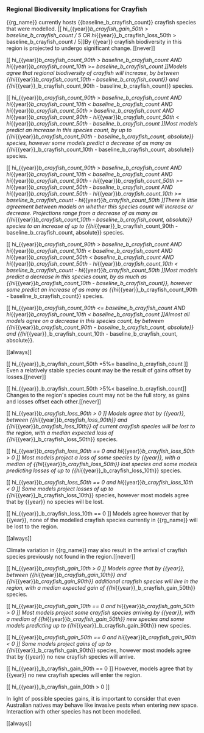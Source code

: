 
### Regional Biodiversity Implications for Crayfish

{{rg_name}} currently hosts {{baseline_b_crayfish_count}} crayfish species that were modelled.  [[ hi_{{year}}_b_crayfish_gain_50th > baseline_b_crayfish_count / 5 OR hi_{{year}}_b_crayfish_loss_50th > baseline_b_crayfish_count / 5]]By {{year}} crayfish biodiversity in this region is projected to undergo significant change. [[never]]

[[  hi_{{year}}_b_crayfish_count_90th > baseline_b_crayfish_count
AND hi_{{year}}_b_crayfish_count_10th >= baseline_b_crayfish_count ]]Models agree that regional biodiversity of crayfish will increase, by between {{hi_{{year}}_b_crayfish_count_10th - baseline_b_crayfish_count}} and {{hi_{{year}}_b_crayfish_count_90th - baseline_b_crayfish_count}} species.

[[  hi_{{year}}_b_crayfish_count_90th > baseline_b_crayfish_count
AND hi_{{year}}_b_crayfish_count_10th < baseline_b_crayfish_count
AND hi_{{year}}_b_crayfish_count_50th > baseline_b_crayfish_count
AND hi_{{year}}_b_crayfish_count_90th - hi_{{year}}_b_crayfish_count_50th < hi_{{year}}_b_crayfish_count_50th - baseline_b_crayfish_count
]]Most models predict an increase in this species count, by up to {{hi_{{year}}_b_crayfish_count_90th - baseline_b_crayfish_count, absolute}} species, however some models predict a decrease of as many as {{hi_{{year}}_b_crayfish_count_10th - baseline_b_crayfish_count, absolute}} species.

[[  hi_{{year}}_b_crayfish_count_90th > baseline_b_crayfish_count
AND hi_{{year}}_b_crayfish_count_10th < baseline_b_crayfish_count
AND hi_{{year}}_b_crayfish_count_90th - hi_{{year}}_b_crayfish_count_50th >= hi_{{year}}_b_crayfish_count_50th - baseline_b_crayfish_count
AND hi_{{year}}_b_crayfish_count_50th - hi_{{year}}_b_crayfish_count_10th >= baseline_b_crayfish_count - hi_{{year}}_b_crayfish_count_50th
]]There is little agreement between models on whether this species count will increase or decrease. Projections range from a decrease of as many as {{hi_{{year}}_b_crayfish_count_10th - baseline_b_crayfish_count, absolute}} species to an increase of up to {{hi_{{year}}_b_crayfish_count_90th - baseline_b_crayfish_count, absolute}} species.

[[  hi_{{year}}_b_crayfish_count_90th > baseline_b_crayfish_count
AND hi_{{year}}_b_crayfish_count_10th < baseline_b_crayfish_count
AND hi_{{year}}_b_crayfish_count_50th < baseline_b_crayfish_count
AND hi_{{year}}_b_crayfish_count_50th - hi_{{year}}_b_crayfish_count_10th < baseline_b_crayfish_count - hi_{{year}}_b_crayfish_count_50th
]]Most models predict a decrease in this species count, by as much as {{hi_{{year}}_b_crayfish_count_10th - baseline_b_crayfish_count}}, however some predict an increase of as many as {{hi_{{year}}_b_crayfish_count_90th - baseline_b_crayfish_count}} species.

[[  hi_{{year}}_b_crayfish_count_90th <= baseline_b_crayfish_count
AND hi_{{year}}_b_crayfish_count_10th < baseline_b_crayfish_count
]]Almost all models agree on a decrease in this species count, by between {{hi_{{year}}_b_crayfish_count_90th - baseline_b_crayfish_count, absolute}} and {{hi_{{year}}_b_crayfish_count_10th - baseline_b_crayfish_count, absolute}}.

[[always]]

[[ hi_{{year}}_b_crayfish_count_50th =5%= baseline_b_crayfish_count ]]
Even a relatively stable species count may be the result of gains offset by losses.[[never]]

[[ hi_{{year}}_b_crayfish_count_50th >5%< baseline_b_crayfish_count]]
Changes to the region's species count may not be the full story, as gains and losses offset each other.[[never]]

[[ hi_{{year}}_b_crayfish_loss_90th > 0 ]]
Models agree that by {{year}}, between {{hi_{{year}}_b_crayfish_loss_90th}} and {{hi_{{year}}_b_crayfish_loss_10th}} of current crayfish species will be lost to the region, with a median expected loss of {{hi_{{year}}_b_crayfish_loss_50th}} species.

[[  hi_{{year}}_b_crayfish_loss_90th == 0
and hi_{{year}}_b_crayfish_loss_50th > 0 ]]
Most models project a loss of some species by {{year}}, with a median of {{hi_{{year}}_b_crayfish_loss_50th}} lost species and some models predicting losses of up to {{hi_{{year}}_b_crayfish_loss_10th}} species.

[[ hi_{{year}}_b_crayfish_loss_50th == 0 and hi_{{year}}_b_crayfish_loss_10th < 0 ]]
Some models project losses of up to {{hi_{{year}}_b_crayfish_loss_10th}} species, however most models agree that by {{year}} no species will be lost.

[[ hi_{{year}}_b_crayfish_loss_10th == 0 ]]
Models agree however that by {{year}}, none of the modelled crayfish species currently in {{rg_name}} will be lost to the region.

[[always]]

Climate variation in {{rg_name}} may also result in the arrival of crayfish species previously not found in the region.[[never]]

[[ hi_{{year}}_b_crayfish_gain_10th > 0 ]]
Models agree that by {{year}}, between {{hi_{{year}}_b_crayfish_gain_10th}} and {{hi_{{year}}_b_crayfish_gain_90th}} additional crayfish species will live in the region, with a median expected gain of {{hi_{{year}}_b_crayfish_gain_50th}} species.

[[  hi_{{year}}_b_crayfish_gain_10th == 0
and hi_{{year}}_b_crayfish_gain_50th > 0 ]]
Most models project some crayfish species arriving by {{year}}, with a median of {{hi_{{year}}_b_crayfish_gain_50th}} new species and some models predicting up to {{hi_{{year}}_b_crayfish_gain_90th}} new species.

[[ hi_{{year}}_b_crayfish_gain_50th == 0 and hi_{{year}}_b_crayfish_gain_90th < 0 ]]
Some models project gains of up to {{hi_{{year}}_b_crayfish_gain_90th}} species, however most models agree that by {{year}} no new crayfish species will arrive.

[[ hi_{{year}}_b_crayfish_gain_90th == 0 ]]
However, models agree that by {{year}} no new crayfish species will enter the region.

[[ hi_{{year}}_b_crayfish_gain_90th > 0 ]]

In light of possible species gains, it is important to consider that even Australian natives may behave like invasive pests when entering new space.  Interaction with other species has not been modelled.

[[always]]

